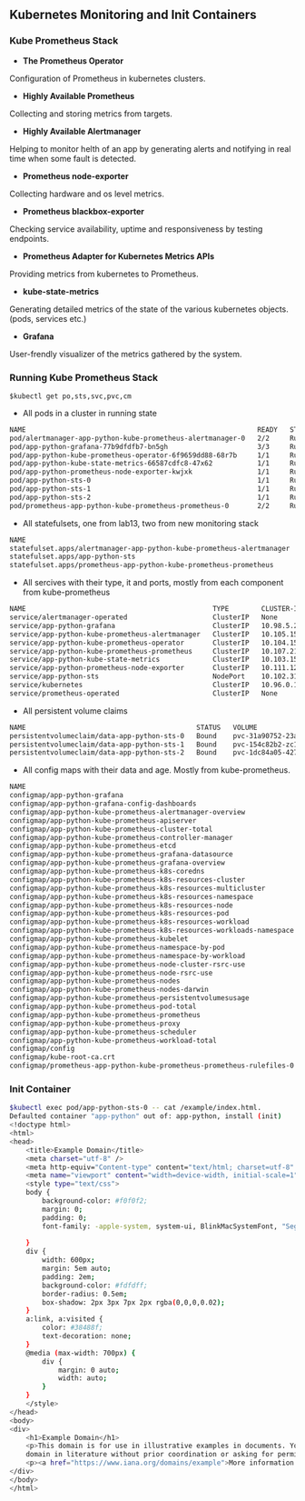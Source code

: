 ## Kubernetes Monitoring and Init Containers

### Kube Prometheus Stack

- **The Prometheus Operator**

Configuration of Prometheus in kubernetes clusters.

- **Highly Available Prometheus**

Collecting and storing metrics from targets.

- **Highly Available Alertmanager**

Helping to monitor helth of an app by generating alerts and notifying in real time when some fault is detected.

- **Prometheus node-exporter**

Collecting hardware and os level metrics.

- **Prometheus blackbox-exporter**

Checking service availability, uptime and responsiveness by testing endpoints.

- **Prometheus Adapter for Kubernetes Metrics APIs**

Providing metrics from kubernetes to Prometheus.

- **kube-state-metrics**

Generating detailed metrics of the state of the various kubernetes objects. (pods, services etc.)

- **Grafana**

User-frendly visualizer of the metrics gathered by the system.

### Running Kube Prometheus Stack
`$kubectl get po,sts,svc,pvc,cm`

- All pods in a cluster in running state
```bash
NAME                                                         READY   STATUS    RESTARTS    AGE
pod/alertmanager-app-python-kube-prometheus-alertmanager-0   2/2     Running   0           2m16s
pod/app-python-grafana-77b9dfdfb7-bn5gh                      3/3     Running   0           2m28s
pod/app-python-kube-prometheus-operator-6f9659dd88-68r7b     1/1     Running   0           2m28s
pod/app-python-kube-state-metrics-66587cdfc8-47x62           1/1     Running   0           2m28s
pod/app-python-prometheus-node-exporter-kwjxk                1/1     Running   0           2m28s
pod/app-python-sts-0                                         1/1     Running   2 (5m ago)  7d11h
pod/app-python-sts-1                                         1/1     Running   2 (5m ago)  7d11h
pod/app-python-sts-2                                         1/1     Running   2 (5m ago)  7d11h
pod/prometheus-app-python-kube-prometheus-prometheus-0       2/2     Running   0           2m16s
```

- All statefulsets, one from lab13, two from new monitoring stack
```bash
NAME                                                                    READY   AGE
statefulset.apps/alertmanager-app-python-kube-prometheus-alertmanager   1/1     2m16s
statefulset.apps/app-python-sts                                         3/3     7d11h
statefulset.apps/prometheus-app-python-kube-prometheus-prometheus       1/1     2m16s
```

- All sercives with their type, it and ports, mostly from each component from kube-prometheus
```bash
NAME                                              TYPE        CLUSTER-IP       EXTERNAL-IP   PORT(S)                      AGE
service/alertmanager-operated                     ClusterIP   None             <none>        9093/TCP,9094/TCP,9094/UDP   2m16s
service/app-python-grafana                        ClusterIP   10.98.5.207      <none>        80/TCP                       2m28s
service/app-python-kube-prometheus-alertmanager   ClusterIP   10.105.154.167   <none>        9093/TCP,8080/TCP            2m28s
service/app-python-kube-prometheus-operator       ClusterIP   10.104.156.221   <none>        443/TCP                      2m28s
service/app-python-kube-prometheus-prometheus     ClusterIP   10.107.218.84    <none>        9090/TCP,8080/TCP            2m28s
service/app-python-kube-state-metrics             ClusterIP   10.103.157.79    <none>        8080/TCP                     2m28s
service/app-python-prometheus-node-exporter       ClusterIP   10.111.126.1     <none>        9100/TCP                     2m28s
service/app-python-sts                            NodePort    10.102.31.180    <none>        5001:31348/TCP               7d11h
service/kubernetes                                ClusterIP   10.96.0.1        <none>        443/TCP                      28d
service/prometheus-operated                       ClusterIP   None             <none>        9090/TCP                     2m16s
```
- All persistent volume claims
```bash
NAME                                          STATUS   VOLUME                                     CAPACITY   ACCESS MODES   STORAGECLASS   AGE
persistentvolumeclaim/data-app-python-sts-0   Bound    pvc-31a90752-23a2-4e1f-ac7a-c21eace5fc73   1Gi        RWO            standard       7d11h
persistentvolumeclaim/data-app-python-sts-1   Bound    pvc-154c82b2-zc1a-f326-7g1c-e60a15gc12c9   1Gi        RWO            standard       7d11h
persistentvolumeclaim/data-app-python-sts-2   Bound    pvc-1dc84a05-427g-159a-ecb6-287hf83e65b1   1Gi        RWO            standard       7d11h
```

- All config maps with their data and age. Mostly from kube-prometheus.
```bash
NAME                                                                     DATA   AGE
configmap/app-python-grafana                                             1      2m29s
configmap/app-python-grafana-config-dashboards                           1      2m29s
configmap/app-python-kube-prometheus-alertmanager-overview               1      2m29s
configmap/app-python-kube-prometheus-apiserver                           1      2m29s
configmap/app-python-kube-prometheus-cluster-total                       1      2m29s
configmap/app-python-kube-prometheus-controller-manager                  1      2m29s
configmap/app-python-kube-prometheus-etcd                                1      2m29s
configmap/app-python-kube-prometheus-grafana-datasource                  1      2m29s
configmap/app-python-kube-prometheus-grafana-overview                    1      2m29s
configmap/app-python-kube-prometheus-k8s-coredns                         1      2m29s
configmap/app-python-kube-prometheus-k8s-resources-cluster               1      2m29s
configmap/app-python-kube-prometheus-k8s-resources-multicluster          1      2m29s
configmap/app-python-kube-prometheus-k8s-resources-namespace             1      2m29s
configmap/app-python-kube-prometheus-k8s-resources-node                  1      2m29s
configmap/app-python-kube-prometheus-k8s-resources-pod                   1      2m29s
configmap/app-python-kube-prometheus-k8s-resources-workload              1      2m29s
configmap/app-python-kube-prometheus-k8s-resources-workloads-namespace   1      2m29s
configmap/app-python-kube-prometheus-kubelet                             1      2m29s
configmap/app-python-kube-prometheus-namespace-by-pod                    1      2m29s
configmap/app-python-kube-prometheus-namespace-by-workload               1      2m29s
configmap/app-python-kube-prometheus-node-cluster-rsrc-use               1      2m29s
configmap/app-python-kube-prometheus-node-rsrc-use                       1      2m29s
configmap/app-python-kube-prometheus-nodes                               1      2m29s
configmap/app-python-kube-prometheus-nodes-darwin                        1      2m29s
configmap/app-python-kube-prometheus-persistentvolumesusage              1      2m29s
configmap/app-python-kube-prometheus-pod-total                           1      2m29s
configmap/app-python-kube-prometheus-prometheus                          1      2m29s
configmap/app-python-kube-prometheus-proxy                               1      2m29s
configmap/app-python-kube-prometheus-scheduler                           1      2m29s
configmap/app-python-kube-prometheus-workload-total                      1      2m29s
configmap/config                                                         1      7d11h
configmap/kube-root-ca.crt                                               1      36d
configmap/prometheus-app-python-kube-prometheus-prometheus-rulefiles-0   35     2m16s
```

### Init Container

```bash
$kubectl exec pod/app-python-sts-0 -- cat /example/index.html.
Defaulted container "app-python" out of: app-python, install (init)
<!doctype html>
<html>
<head>
    <title>Example Domain</title>
    <meta charset="utf-8" />
    <meta http-equiv="Content-type" content="text/html; charset=utf-8" />
    <meta name="viewport" content="width=device-width, initial-scale=1" />
    <style type="text/css">
    body {
        background-color: #f0f0f2;
        margin: 0;
        padding: 0;
        font-family: -apple-system, system-ui, BlinkMacSystemFont, "Segoe UI", "Open Sans", "Helvetica Neue", Helvetica, Arial, sans-serif;
        
    }
    div {
        width: 600px;
        margin: 5em auto;
        padding: 2em;
        background-color: #fdfdff;
        border-radius: 0.5em;
        box-shadow: 2px 3px 7px 2px rgba(0,0,0,0.02);
    }
    a:link, a:visited {
        color: #38488f;
        text-decoration: none;
    }
    @media (max-width: 700px) {
        div {
            margin: 0 auto;
            width: auto;
        }
    }
    </style>    
</head>
<body>
<div>
    <h1>Example Domain</h1>
    <p>This domain is for use in illustrative examples in documents. You may use this
    domain in literature without prior coordination or asking for permission.</p>
    <p><a href="https://www.iana.org/domains/example">More information...</a></p>
</div>
</body>
</html>
```